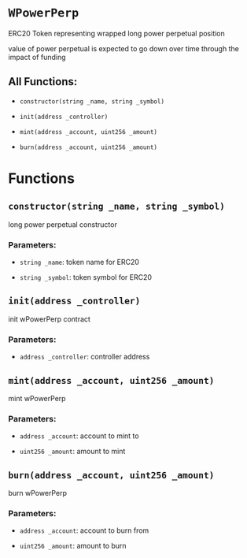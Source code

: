 # `WPowerPerp`

ERC20 Token representing wrapped long power perpetual position

value of power perpetual is expected to go down over time through the impact of funding

## All Functions:

- `constructor(string _name, string _symbol)`

- `init(address _controller)`

- `mint(address _account, uint256 _amount)`

- `burn(address _account, uint256 _amount)`

# Functions

## `constructor(string _name, string _symbol)`

long power perpetual constructor

### Parameters:

- `string _name`: token name for ERC20

- `string _symbol`: token symbol for ERC20

## `init(address _controller)`

init wPowerPerp contract

### Parameters:

- `address _controller`: controller address

## `mint(address _account, uint256 _amount)`

mint wPowerPerp

### Parameters:

- `address _account`: account to mint to

- `uint256 _amount`: amount to mint

## `burn(address _account, uint256 _amount)`

burn wPowerPerp

### Parameters:

- `address _account`: account to burn from

- `uint256 _amount`: amount to burn
